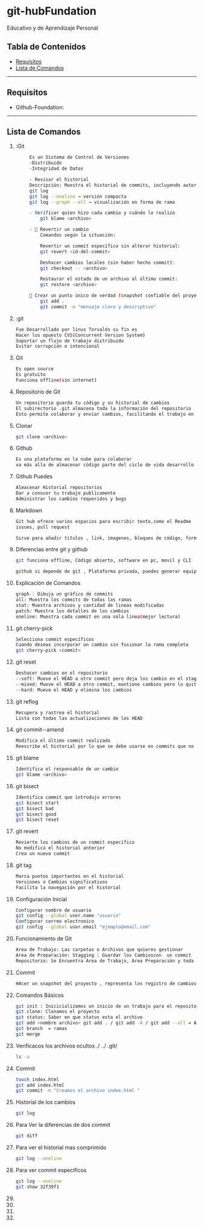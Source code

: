 # git-hubFundation
Educativo y de Aprendizaje Personal

## Tabla de Contenidos
- [Requisitos](#requisitos)
- [Lista de Comandos](#Lista-de-Comandos)
---
## Requisitos

- Github-Foundation: 
---

## Lista de Comandos

1. :Git 
   ```bash
        Es un Sistema de Control de Versiones 
        -Distribuido
        -Integridad de Datos

        - Revisar el historial 
        Descripción: Muestra el historial de commits, incluyendo autor, fecha y mensaje.
        git log
        git log --oneline → versión compacta
        git log --graph --all → visualización en forma de rama

        - Verificar quien hizo cada cambio y cuándo lo realizo
            git blame <archivo>

        - 🔸 Revertir un cambio
            Comandos según la situación:

            Revertir un commit específico sin alterar historial:
            git revert <id-del-commit>

            Deshacer cambios locales (sin haber hecho commit):
            git checkout -- <archivo>

            Restaurar el estado de un archivo al último commit:
            git restore <archivo>

        🔸 Crear un punto único de verdad (snapshot confiable del proyecto)
            git add .
            git commit -m "mensaje claro y descriptivo"


2. :git
    ```bash
   Fue Desarrollado por linus Torvalds su fin es
   Hacer los opuesto CVS(Concurrent Version System)
   Soportar un flujo de trabajo distribuido
   Evitar corrupción o intencional

3. Git
    ```bash
   Es open source
   Es gratuito
   Funciona offline(sin internet)

4. Repositorio de Git
    ```bash
    Un repositorio guarda tu código y su historial de cambios
    El subirectorio .git almacena toda la información del repositorio
    Esto permite colaborar y enviar cambios, facilitando el trabajo en equipo

5. Clonar
   ```bash
   git clone <archivo>

6. Github
    ```bash
   Es una plataforma en la nube para colaborar
   va más alla de almacenar código parte del ciclo de vida desarrollo software

7. Github Puedes
    ```bash
    Almacenar Historial repositorios
    Dar a conocer tu trabajo publicamente
    Administrar los cambios requeridos y bugs

8. Markdown
    ```bash
    Git hub ofrece varios espacios para escribir texto,como el Readme
    issues, pull request

    Sirve para añadir titulos , link, imagenes, bloques de código, formatear texto

9. Diferencias entre git y github
    ```bash
    git funciona offline, Código abierto, software en pc, movil y CLI

    github si depende de git , Plataforma privada, puedes generar equipos de trabajo, redes

10. Explicación de Comandos
    ```bash
    graph : Dibuja un gráfico de commits
    all: Muestra los commits de todas las ramas
    stat: Muestra archivos y cantidad de lineas modificadas
    patch: Muestra los detalles de los cambios
    oneline: Muestra cada commit en una sola linea(mejor lectura)

11. git cherry-pick
    ```bash
    Selecciona commit específicos 
    Cuando deseas incorporar un cambio sin fusionar la rama completa
    git cherry-pick <commit>

12. git reset 
    ```bash 
    Deshacer cambios en el repositorio
    --soft: Mueve el HEAD a otro commit pero deja los cambio en el stagging
    --mixed: Mueve el HEAD a otro commit, mantiene cambios pero lo quita de stagging
    --hard: Mueve el HEAD y elimina los cambios

13. git reflog
    ```bash 
    Recupera y rastrea el historial
    Lista con todas las actualizaciones de los HEAD

14. git commit--amend
    ```bash 
    Modifica el último commit realizado
    Reescribe el historial por lo que se debe usarse en commits que no han sido subido(push)

15. git blame
    ```bash 
    Identifica el responsable de un cambio
    git blame <archivo>

16. git bisect
    ```bash 
    Identifica commit que introdujo errores
    git bisect start
    git bisect bad
    git bisect good
    git bisect reset

17. git revert
    ```bash 
    Revierte los cambios de un commit específico
    No modifica el historial anterior
    Crea un nuevo commit

18. git tag 
    ```bash 
    Marca puntos importantes en el historial
    Versiones o Cambios significativos
    Facilita la navegación por el historial 

19. Configuración Inicial
    ```bash 
    Configurar nombre de usuario
    git config --global user.name "usuario"
    Configurar correo electronico
    git config --global user.email "ejemplo@email.com"

20. Funcionamiento de Git
    ```bash 
    Area de Trabajo: Las carpetas o Archivos que quieres gestionar
    Area de Preparación: Stagging : Guardar los Cambioscon  un commit
    Repositorio: Se Encuentra Area de Trabajo, Area Preparación y toda la información

21. Commit
    ```bash 
    HAcer un snapshot del proyecto , representa los registro de cambios realizados del proyecto

22. Comandos Básicos
    ```bash 
    git init : Inicicializamos un inicio de un trabajo para el repositorio
    git clone: Clonamos el proyecto
    git status: Saber en que status esta el archivo
    git add <nombre archivo> git add . / git add -A / git add --all = Agregamos todos los archivos al area stagging
    git branch  = ramas
    git merge

23. Verificacos los archivos ocultos ./  ../ .git/ 
    ```bash 
    ls -a

24. Commit 
    ```bash 
    touch index.html
    git add index.html
    git commit -m "Creamos el archivo index.html "

25. Historial de los cambios
    ```bash 
    git log

26. Para Ver la diferencias de dos commit
     ```bash 
    git diff

27. Para ver el historial mas comprimido
     ```bash 
    git log --oneline

28. Para ver commit específicos
    ```bash 
    git log --oneline
    git show 32f39f1


29.
30.
31.
32.




